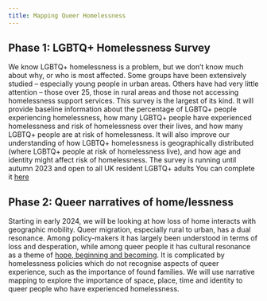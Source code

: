 ```yaml
---
title: Mapping Queer Homelessness
---
```



## Phase 1: LGBTQ+ Homelessness Survey

We know LGBTQ+ homelessness is a problem, but we don’t know much about why, or
who is most affected. Some groups have been extensively studied – especially
young people in urban areas. Others have had very little attention – those over
25, those in rural areas and those not accessing homelessness support services.
This survey is the largest of its kind. It will provide baseline information
about the percentage of LGBTQ+ people experiencing homelessness, how many
LGBTQ+ people have experienced homelessness and risk of homelessness over their
lives, and how many LGBTQ+ people are at risk of homelessness. It will also
improve our understanding of how LGBTQ+ homelessness is geographically
distributed (where LGBTQ+ people at risk of homelessness live), and how age and
identity might affect risk of homelessness. The survey is running until autumn
2023 and open to all UK resident LGBTQ+ adults You can complete it [here](https://cardiffmet.eu.qualtrics.com/jfe/form/SV_5ilAS1eyIZwEAHc)

## Phase 2: Queer narratives of home/lessness

Starting in early 2024, we will be looking at how loss of home interacts with
geographic mobility. Queer migration, especially rural to urban, has a dual
resonance. Among policy-makers it has largely been understood in terms of loss
and desperation, while among queer people it has cultural resonance as a theme
of [hope, beginning and becoming](<https://www.youtube.com/watch?v=88sARuFu-tc>).
It is complicated by homelessness policies which do not recognise aspects of
queer experience, such as the importance of found families. We will use
narrative mapping to explore the importance of space, place, time and identity
to queer people who have experienced homelessness.
